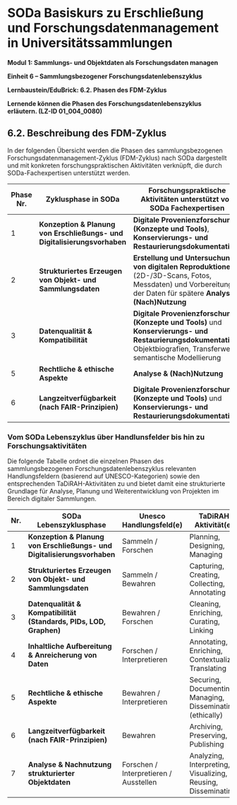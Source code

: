 <!--

author: Canan Hastik 
author: 
email:    
version:  v1
language: DE
lizenz: cc by
modultitel: Modul 1, Teil 1: Sammlungs- und Objektdaten als Forschungsdaten managen
eineit: 5
einheitstitel: Open Science in wissenschaftlichen Universitätssammlungen
lernziele:

icon:     https://raw.githubusercontent.com/chastik/Beratung_Dateityp_Bild/refs/heads/main/SODa-Logo_full.svg
link:     https://raw.githubusercontent.com/chastik/Beratung/refs/heads/main/soda.css

comment:  WissKi SODA OERs

-->

# SODa Basiskurs zu Erschließung und Forschungsdatenmanagement in Universitätssammlungen

**Modul 1: Sammlungs- und Objektdaten als Forschungsdaten managen**

**Einheit 6 – Sammlungsbezogener Forschungsdatenlebenszyklus**

**Lernbaustein/EduBrick: 6.2. Phasen des FDM-Zyklus**

**Lernende können die Phasen des Forschungsdatenlebenszyklus erläutern. (LZ-ID 01\_004\_0080)**


## 6.2. Beschreibung des FDM-Zyklus

In der folgenden Übersicht werden die Phasen des sammlungsbezogenen Forschungsdatenmanagement-Zyklus (FDM-Zyklus) nach SODa dargestellt und mit konkreten forschungspraktischen Aktivitäten verknüpft, die durch SODa-Fachexpertisen unterstützt werden.

| Phase Nr. | Zyklusphase in SODa | Forschungspraktische Aktivitäten unterstützt von SODa Fachexpertisen |
|-----------|-----------------------------------------------------------------------|---------------------|
| 1         | **Konzeption & Planung von Erschließungs- und Digitalisierungsvorhaben** | **Digitale Provenienzforschung (Konzepte und Tools)**, **Konservierungs- und Restaurierungsdokumentation**) |
| 2         | **Strukturiertes Erzeugen von Objekt- und Sammlungsdaten**           | **Erstellung und Untersuchung von digitalen Reproduktionen** (2D-/3D-Scans, Fotos, Messdaten) und Vorbereitung der Daten für spätere **Analyse & (Nach)Nutzung** |
| 3         | **Datenqualität & Kompatibilität**                                   |  **Digitale Provenienzforschung (Konzepte und Tools)** und **Konservierungs- und Restaurierungsdokumentation**: Objektbiografien, Transferwege, semantische Modellierung |
| 5         | **Rechtliche & ethische Aspekte**                                    |  **Analyse & (Nach)Nutzung** |
| 6         | **Langzeitverfügbarkeit (nach FAIR-Prinzipien)**                     |  **Digitale Provenienzforschung (Konzepte und Tools)** und **Konservierungs- und Restaurierungsdokumentation** |




### Vom SODa Lebenszyklus über Handlunsfelder bis hin zu Forschungsaktivitäten

Die folgende Tabelle ordnet die einzelnen Phasen des sammlungsbezogenen Forschungsdatenlebenszyklus relevanten Handlungsfeldern (basierend auf UNESCO-Kategorien) sowie den entsprechenden TaDiRAH-Aktivitäten zu und bietet damit eine strukturierte Grundlage für Analyse, Planung und Weiterentwicklung von Projekten im Bereich digitaler Sammlungen.

| Nr. | SODa Lebenszyklusphase                                                  | Unesco Handlungsfeld(e)                      | TaDiRAH-Aktivität(en)                                           |
|-----|-------------------------------------------------------------------------|----------------------------------------------|------------------------------------------------------------------|
| 1   | **Konzeption & Planung von Erschließungs- und Digitalisierungsvorhaben** | Sammeln / Forschen                           | Planning, Designing, Managing                                     |
| 2   | **Strukturiertes Erzeugen von Objekt- und Sammlungsdaten**             | Sammeln / Bewahren                           | Capturing, Creating, Collecting, Annotating                      |
| 3   | **Datenqualität & Kompatibilität (Standards, PIDs, LOD, Graphen)**     | Bewahren / Forschen                          | Cleaning, Enriching, Curating, Linking                           |
| 4   | **Inhaltliche Aufbereitung & Anreicherung von Daten**                  | Forschen / Interpretieren                    | Annotating, Enriching, Contextualizing, Translating              |
| 5   | **Rechtliche & ethische Aspekte**                                      | Bewahren / Interpretieren                    | Securing, Documenting, Managing, Disseminating (ethically)       |
| 6   | **Langzeitverfügbarkeit (nach FAIR-Prinzipien)**                       | Bewahren                                     | Archiving, Preserving, Publishing                                |
| 7   | **Analyse & Nachnutzung strukturierter Objektdaten**                   | Forschen / Interpretieren / Ausstellen       | Analyzing, Interpreting, Visualizing, Reusing, Disseminating     |

